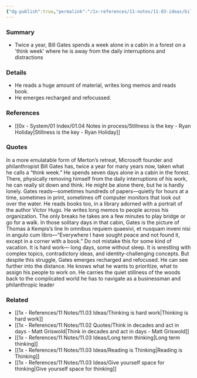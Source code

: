 ```yaml
---
{"dg-publish":true,"permalink":"/1x-references/11-notes/11-03-ideas/bill-gates-think-week-alone-in-a-cabin-every-year/","title":"Bill Gates think week alone in a cabin every year","created":"2024-03-14T16:41:47.844+03:00","updated":"2024-03-14T16:46:28.780+03:00"}
---
```



### Summary
- Twice a year, Bill Gates spends a week alone in a cabin in a forest on a 'think week' where he is away from the daily interruptions and distractions

### Details
- He reads a huge amount of material, writes long memos and reads book.
- He emerges recharged and refocussed.

### References
- [[0x - System/01 Index/01.04 Notes in process/Stillness is the key - Ryan Holiday\|Stillness is the key - Ryan Holiday]]

### Quotes
In a more emulatable form of Merton’s retreat, Microsoft founder and philanthropist Bill Gates has, twice a year for many years now, taken what he calls a “think week.” He spends seven days alone in a cabin in the forest. There, physically removing himself from the daily interruptions of his work, he can really sit down and think. He might be alone there, but he is hardly lonely. Gates reads—sometimes hundreds of papers—quietly for hours at a time, sometimes in print, sometimes off computer monitors that look out over the water. He reads books too, in a library adorned with a portrait of the author Victor Hugo. He writes long memos to people across his organization. The only breaks he takes are a few minutes to play bridge or go for a walk. In those solitary days in that cabin, Gates is the picture of Thomas à Kempis’s line In omnibus requiem quaesivi, et nusquam inveni nisi in angulo cum libro—“Everywhere I have sought peace and not found it, except in a corner with a book.” Do not mistake this for some kind of vacation. It is hard work— long days, some without sleep. It is wrestling with complex topics, contradictory ideas, and identity-challenging concepts. But despite this struggle, Gates emerges recharged and refocused. He can see further into the distance. He knows what he wants to prioritize, what to assign his people to work on. He carries the quiet stillness of the woods back to the complicated world he has to navigate as a businessman and philanthropic leader


### Related
- [[1x - References/11 Notes/11.03 Ideas/Thinking is hard work\|Thinking is hard work]]
- [[1x - References/11 Notes/11.02 Quotes/Think in decades and act in days - Matt Griswold\|Think in decades and act in days - Matt Griswold]]
- [[1x - References/11 Notes/11.03 Ideas/Long term thinking\|Long term thinking]]
- [[1x - References/11 Notes/11.03 Ideas/Reading is Thinking\|Reading is Thinking]]
- [[1x - References/11 Notes/11.03 Ideas/Give yourself space for thinking\|Give yourself space for thinking]]